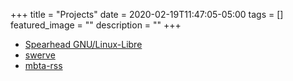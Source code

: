 +++
title =  "Projects"
date = 2020-02-19T11:47:05-05:00
tags = []
featured_image = ""
description = ""
+++

* [Spearhead GNU/Linux-Libre](https://gitlab.com/swegbun/spearhead)
* [swerve](https://gitlab.com/swegbun/swerve)
* [mbta-rss](https://gitlab.com/swegbun/mbta-rss)
